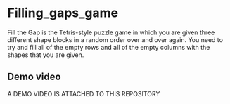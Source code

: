 # Filling_gaps_game
Fill the Gap is the Tetris-style puzzle game in which you are given three different shape blocks in a random order over and over again. You need to try and fill all of the empty rows and all of the empty columns with the shapes that you are given.

## Demo video

A DEMO VIDEO IS ATTACHED TO THIS REPOSITORY
